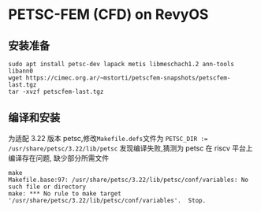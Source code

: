 # PETSC-FEM (CFD) on RevyOS

## 安装准备

```
sudo apt install petsc-dev lapack metis libmeschach1.2 ann-tools libann0
wget https://cimec.org.ar/~mstorti/petscfem-snapshots/petscfem-last.tgz
tar -xvzf petscfem-last.tgz
```

## 编译和安装

为适配 3.22 版本 petsc,修改`Makefile.defs`文件为 `PETSC_DIR := /usr/share/petsc/3.22/lib/petsc` 
发现编译失败,猜测为 petsc 在 riscv 平台上编译存在问题, 缺少部分所需文件

```
make
Makefile.base:97: /usr/share/petsc/3.22/lib/petsc/conf/variables: No such file or directory
make: *** No rule to make target '/usr/share/petsc/3.22/lib/petsc/conf/variables'.  Stop.
```
